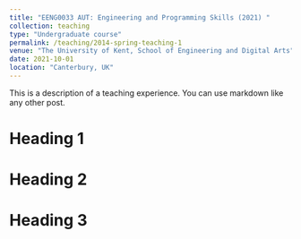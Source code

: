 ```yaml
---
title: "EENG0033 AUT: Engineering and Programming Skills (2021) "
collection: teaching
type: "Undergraduate course"
permalink: /teaching/2014-spring-teaching-1
venue: "The University of Kent, School of Engineering and Digital Arts"
date: 2021-10-01
location: "Canterbury, UK"
---
```


This is a description of a teaching experience. You can use markdown like any other post.

Heading 1
======

Heading 2
======

Heading 3
======
